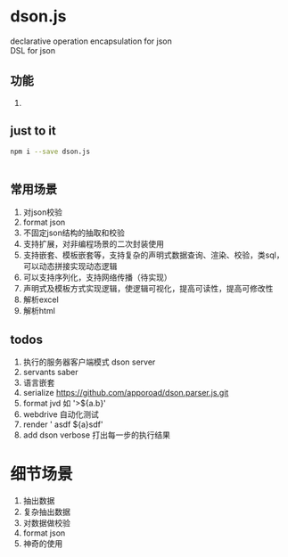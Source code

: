 # dson.js
declarative operation encapsulation for json  
DSL for json

## 功能
1. 

## just to it
```bash
npm i --save dson.js
```
```js


```

## 常用场景
1. 对json校验
2. format json
3. 不固定json结构的抽取和校验
4. 支持扩展，对非编程场景的二次封装使用
5. 支持嵌套、模板嵌套等，支持复杂的声明式数据查询、渲染、校验，类sql，可以动态拼接实现动态逻辑
6. 可以支持序列化，支持网络传播（待实现）
7. 声明式及模板方式实现逻辑，使逻辑可视化，提高可读性，提高可修改性
8. 解析excel
9. 解析html


## todos
1. 执行的服务器客户端模式 dson server
2. servants   saber
3. 语言嵌套
4. serialize https://github.com/apporoad/dson.parser.js.git
5. format jvd  如 '>${a.b}'
6. webdrive 自动化测试
7. render   ' asdf ${a}sdf'
8. add  dson  verbose   打出每一步的执行结果


# 细节场景
1. 抽出数据
2. 复杂抽出数据
3. 对数据做校验
4. format json
5. 神奇的使用



